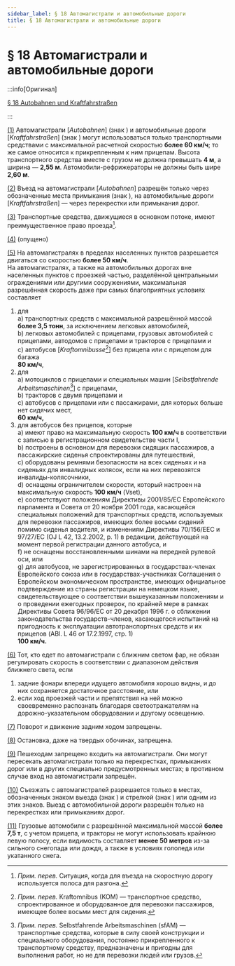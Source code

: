```yaml
---
sidebar_label: § 18 Автомагистрали и автомобильные дороги
title: § 18 Автомагистрали и автомобильные дороги
---
```


<VerifiedTranslationIcon />

# § 18 Автомагистрали и автомобильные дороги

:::info[Оригинал]

[§ 18 Autobahnen und Kraftfahrstraßen](https://www.gesetze-im-internet.de/stvo_2013/__18.html)

:::


<span id="1">[(1)](#1)</span> Автомагистрали [*Autobahnen*] (знак <TrafficSign sign="330.1" />) и автомобильные дороги [*Kraftfahrstraßen*] (знак <TrafficSign sign="331.1" />) могут использоваться только транспортными
средствами с максимальной расчетной скоростью **более 60 км/ч**; то же самое относится к прикрепленным к ним прицепам.
Высота транспортного средства вместе с грузом не должна превышать **4 м**, а ширина — **2,55 м**.
Автомобили-рефрижераторы не должны быть шире **2,60 м**.


<span id="2">[(2)](#2)</span> Въезд на автомагистрали [*Autobahnen*] разрешён только через обозначенные места примыкания (знак <TrafficSign sign="330.1" />), на автомобильные дороги [*Kraftfahrstraßen*] — через перекрестки или примыкания дорог.


<span id="3">[(3)](#3)</span> Транспортные средства, движущиеся в основном потоке, имеют преимущественное право проезда[^1].

[^1]: *Прим. перев.* Ситуация, когда для въезда на скоростную дорогу используется полоса для разгона.

<span id="4">[(4)](#4)</span> (опущено)


<span id="5">[(5)](#5)</span> На автомагистралях в пределах населенных пунктов разрешается двигаться со скоростью **более 50
км/ч**.  
На автомагистралях, а также на автомобильных дорогах вне населенных пунктов с проезжей
частью, разделённой центральными ограждениями или другими сооружениями, максимальная
разрешённая скорость даже при самых благоприятных условиях составляет
1. для  
    a) транспортных средств с максимальной разрешённой массой **более 3,5
тонн**, за исключением легковых автомобилей,  
    b) легковых автомобилей с прицепами, грузовых автомобилей с прицепами, автодомов с
прицепами и тракторов с прицепами и  
    c) автобусов [*Kraftomnibusse*[^2]] без прицепа или с прицепом для багажа  
    **80 км/ч**,
2. для  
    a) мотоциклов с прицепами и специальных машин [*Selbstfahrende Arbeitsmaschinen*[^3]] с прицепами,  
    b) тракторов с двумя прицепами и  
    c) автобусов с прицепами или с пассажирами, для которых больше нет сидячих мест,  
    **60 км/ч,**
3. для автобусов без прицепов, которые  
    a) имеют право на максимальную скорость **100 км/ч** в соответствии с записью в
регистрационном свидетельстве части I,  
    b) построены в основном для перевозки сидящих пассажиров, а пассажирские сиденья
спроектированы для путешествий,  
    c) оборудованы ремнями безопасности на всех сиденьях и на сиденьях для инвалидных
колясок, если на них перевозятся инвалиды-колясочники,  
    d) оснащены ограничителем скорости, который настроен на максимальную скорость **100
км/ч** (Vset),  
    e) соответствуют положениям Директивы 2001/85/EC Европейского парламента и Совета от
20 ноября 2001 года, касающейся специальных положений для транспортных средств,
используемых для перевозки пассажиров, имеющих более восьми сидений помимо сиденья
водителя, и изменениям Директивы 70/156/EEC и 97/27/EC (OJ L 42, 13.2.2002, p. 1) в
редакции, действующей на момент первой регистрации данного автобуса,
и  
    f) не оснащены восстановленными шинами на передней рулевой оси, или  
    g) для автобусов, не зарегистрированных в государствах-членах Европейского союза или в
государствах-участниках Соглашения о Европейском экономическом пространстве, имеющих
официальное подтверждение из страны регистрации на немецком языке,
свидетельствующее о соответствии вышеуказанным положениям и о проведении ежегодных
проверок, по крайней мере
в рамках Директивы Совета 96/96/EC от 20 декабря 1996 г. о сближении законодательства
государств-членов, касающегося испытаний на пригодность к эксплуатации
автотранспортных средств и их прицепов (ABl. L 46 от 17.2.1997, стр. 1)  
    **100 км/ч.**

<span id="6">[(6)](#6)</span> Тот, кто едет по автомагистрали с ближним светом фар, не обязан регулировать скорость в
соответствии с диапазоном действия ближнего света, если  
1. задние фонари впереди идущего автомобиля хорошо видны, и до них сохраняется
достаточное расстояние, или  
2. если ход проезжей части и препятствия на ней можно своевременно распознать благодаря
светоотражателям на дорожно-указательном оборудовании и другому освещению.


<span id="7">[(7)](#7)</span> Поворот и движение задним ходом запрещены.


<span id="8">[(8)](#8)</span> Остановка, даже на твердых обочинах, запрещена.


<span id="9">[(9)](#9)</span> Пешеходам запрещено входить на автомагистрали. Они могут пересекать автомагистрали
только на перекрестках, примыканиях дорог или в других специально предусмотренных местах; в противном случае
вход на автомагистрали запрещён.


<span id="10">[(10)](#10)</span> Съезжать с автомагистралей разрешается только в местах, обозначенных знаком выезда (знак
<TrafficSign sign="332" />) и стрелкой (знак <TrafficSign sign="333" />) или одним из этих знаков. Выезд с автомобильной дороги разрешён только на перекрестках или примыканиях дорог.


<span id="11">[(11)](#11)</span> Грузовые автомобили с разрешённой максимальной массой **более 7,5 т**, с учетом прицепа, и
тракторы не могут использовать крайнюю левую полосу, если видимость составляет **менее 50 метров**
из-за сильного снегопада или дождя, а также в условиях гололеда или укатанного снега.

[^2]: *Прим. перев.* Kraftomnibus (KOM) — транспортное средство, спроектированное и оборудованное для перевозки пассажиров, имеющее более восьми мест для сидения. 
[^3]: *Прим. перев.* Selbstfahrende Arbeitsmaschinen (sfAM) — транспортные средства, которые в силу своей конструкции и специального оборудования, постоянно прикрепленного к транспортному средству, предназначены и пригодны для выполнения работ, но не для перевозки людей или грузов. 